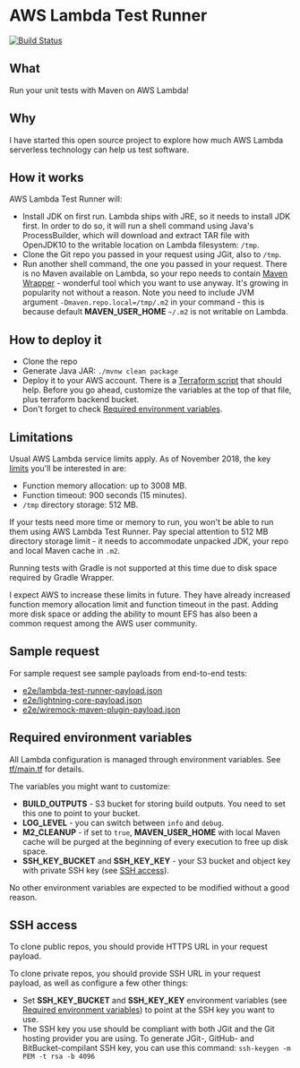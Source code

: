 # AWS Lambda Test Runner

[![Build Status](https://travis-ci.com/automatictester/lambda-test-runner.svg?branch=master)](https://travis-ci.com/automatictester/lambda-test-runner)

## What

Run your unit tests with Maven on AWS Lambda!

## Why

I have started this open source project to explore how much AWS Lambda serverless technology can help us test software.

## How it works

AWS Lambda Test Runner will:
- Install JDK on first run. Lambda ships with JRE, so it needs to install JDK first. In order to do so, it will run
  a shell command using Java's ProcessBuilder, which will download and extract TAR file with OpenJDK10 to the 
  writable location on Lambda filesystem: `/tmp`.
- Clone the Git repo you passed in your request using JGit, also to `/tmp`.
- Run another shell command, the one you passed in your request. There is no Maven available on Lambda, so your repo
  needs to contain [Maven Wrapper](https://github.com/takari/maven-wrapper) - wonderful tool which you
  want to use anyway. It's growing in popularity not without a reason. Note you need to include JVM argument
  `-Dmaven.repo.local=/tmp/.m2` in your command - this is because default **MAVEN_USER_HOME** `~/.m2`
  is not writable on Lambda.

## How to deploy it

- Clone the repo
- Generate Java JAR: `./mvnw clean package`
- Deploy it to your AWS account. There is a [Terraform script](https://github.com/automatictester/lambda-test-runner/blob/master/tf/main.tf) that should help.
  Before you go ahead, customize the variables at the top of that file, plus terraform backend bucket.
- Don't forget to check [Required environment variables](https://github.com/automatictester/lambda-test-runner#required-environment-variables).

## Limitations

Usual AWS Lambda service limits apply. As of November 2018, the key [limits](https://docs.aws.amazon.com/lambda/latest/dg/limits.html) you'll be interested in are:
- Function memory allocation: up to 3008 MB.
- Function timeout: 900 seconds (15 minutes).
- `/tmp` directory storage: 512 MB.

If your tests need more time or memory to run, you won't be able to run them using AWS Lambda Test Runner. Pay special 
attention to 512 MB directory storage limit - it needs to accommodate unpacked JDK, your repo and local Maven cache 
in `.m2`.

Running tests with Gradle is not supported at this time due to disk space required by Gradle Wrapper.

I expect AWS to increase these limits in future. They have already increased function memory allocation limit and 
function timeout in the past. Adding more disk space or adding the ability to mount EFS has also been a common request 
among the AWS user community.

## Sample request

For sample request see sample payloads from end-to-end tests:
- [e2e/lambda-test-runner-payload.json](https://github.com/automatictester/lambda-test-runner/blob/master/e2e/lambda-test-runner-payload.json)
- [e2e/lightning-core-payload.json](https://github.com/automatictester/lambda-test-runner/blob/master/e2e/lightning-core-payload.json)
- [e2e/wiremock-maven-plugin-payload.json](https://github.com/automatictester/lambda-test-runner/blob/master/e2e/wiremock-maven-plugin-payload.json)

## Required environment variables

All Lambda configuration is managed through environment variables. See 
[tf/main.tf](https://github.com/automatictester/lambda-test-runner/blob/master/tf/main.tf) for details.
 
The variables you might want to customize:
- **BUILD_OUTPUTS** - S3 bucket for storing build outputs. You need to set this one to point to your bucket.
- **LOG_LEVEL** - you can switch between `info` and `debug`.
- **M2_CLEANUP** - if set to `true`, **MAVEN_USER_HOME** with local Maven cache will be purged 
  at the beginning of every execution to free up disk space.
- **SSH_KEY_BUCKET** and **SSH_KEY_KEY** - your S3 bucket and object key with private SSH key (see [SSH access](https://github.com/automatictester/lambda-test-runner#SSH-access)).

No other environment variables are expected to be modified without a good reason.

## SSH access

To clone public repos, you should provide HTTPS URL in your request payload.

To clone private repos, you should provide SSH URL in your request payload, as well as configure a few other things:
- Set **SSH_KEY_BUCKET** and **SSH_KEY_KEY** environment variables (see [Required environment variables](https://github.com/automatictester/lambda-test-runner#required-environment-variables))
  to point at the SSH key you want to use.
- The SSH key you use should be compliant with both JGit and the Git hosting provider you are using. To generate JGit-, GitHub- and BitBucket-compilant SSH key,
  you can use this command: `ssh-keygen -m PEM -t rsa -b 4096`
